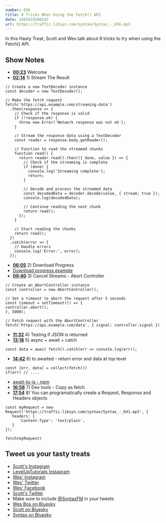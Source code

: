 ```yaml
---
number: 656
title: 8 Tricks When Using the Fetch() API
date: 1692619200247
url: https://traffic.libsyn.com/syntax/Syntax_-_656.mp3
---
```


In this Hasty Treat, Scott and Wes talk about 8 tricks to try when using the Fetch() API.

## Show Notes

* **[00:23](#t=00:23)** Welcome
* **[02:14](#t=02:14)** 1) Stream The Result

```
// Create a new TextDecoder instance
const decoder = new TextDecoder();

// Make the fetch request
fetch('https://api.example.com/streaming-data')
  .then(response => {
    // Check if the response is valid
    if (!response.ok) {
      throw new Error('Network response was not ok');
    }

    // Stream the response data using a TextDecoder
    const reader = response.body.getReader();

    // Function to read the streamed chunks
    function read() {
      return reader.read().then(({ done, value }) => {
        // Check if the streaming is complete
        if (done) {
          console.log('Streaming complete');
          return;
        }

        // Decode and process the streamed data
        const decodedData = decoder.decode(value, { stream: true });
        console.log(decodedData);

        // Continue reading the next chunk
        return read();
      });
    }

    // Start reading the chunks
    return read();
  })
  .catch(error => {
    // Handle errors
    console.log('Error:', error);
  });
  ```

* **[06:05](#t=06:05)** 2) Download Progress
* [Download progress example](https://twitter.com/wesbos/status/1688914467864903684)
* **[09:40](#t=09:40)** 3) Cancel Streams - Abort Controller

```
// Create an AbortController instance
const controller = new AbortController();

// Set a timeout to abort the request after 5 seconds
const timeout = setTimeout(() => {
controller.abort();
}, 5000);

// Fetch request with the AbortController
fetch('https://api.example.com/data', { signal: controller.signal })
```

* **[11:32](#t=11:32)** 4) Testing if JSON is returned
* **[13:18](#t=13:18)** 5) async + await + catch

`const data = await fetch().catch(err => console.log(err));`

* **[14:42](#t=14:42)** 6) to awaited - return error and data at top level

```
const [err, data] = collect(fetch())
if(err) // ....
```

* [await-to-js - npm](https://www.npmjs.com/package/await-to-js)
* **[16:58](#t=16:58)** 7) Dev tools - Copy as fetch
* **[17:54](#t=17:54)** 8) You can programatically create a Request, Response and Headers objects

```
const myRequest = new Request('https://traffic.libsyn.com/syntax/Syntax_-_641.mp3', {
   headers: {
      'Content-Type': 'text/plain',
   }
});

fetch(myRequest)
```

## Tweet us your tasty treats

* [Scott's Instagram](https://www.instagram.com/stolinski/)
* [LevelUpTutorials Instagram](https://www.instagram.com/LevelUpTutorials/)
* [Wes' Instagram](https://www.instagram.com/wesbos/)
* [Wes' Twitter](https://twitter.com/wesbos)
* [Wes' Facebook](https://www.facebook.com/wesbos.developer)
* [Scott's Twitter](https://twitter.com/stolinski)
* Make sure to include [@SyntaxFM](https://twitter.com/SyntaxFM) in your tweets
* [Wes Bos on Bluesky](https://bsky.app/profile/wesbos.com)
* [Scott on Bluesky](https://bsky.app/profile/tolin.ski)
* [Syntax on Bluesky](https://bsky.app/profile/syntax.fm)
